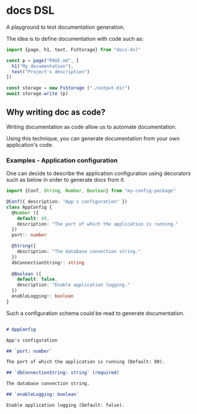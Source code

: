 # docs DSL

A playground to test documentation generation.

The idea is to define documentation with code such as:

```typescript
import {page, h1, text, FsStorage} from "docs-dsl"

const p = page("PAGE.md", [
  h1("My documentation"),
  text("Project's description")    
])

const storage = new FsStorage ("./output-dir")
await storage.write (p)

```

## Why writing doc as code?

Writing documentation as code allow us to automate documentation.

Using this technique, you can generate documentation from your own application's code.

### Examples - Application configuration

One can decide to describe the application configuration using decorators such as below in order to generate docs from it.

```typescript
import {Conf, String, Number, Boolean} from "my-config-package"

@Conf({ description: "App's configuration" })
class AppConfig {
  @Number ({
    default: 80,
    description: "The port of which the application is running."
  })
  port!: number

  @String({
    description: "The database connection string."
  })
  dbConnectionString!: string
  
  @Boolean ({
    default: false,
    description: "Enable application logging."
  })
  enableLogging!: boolean
}
```

Such a configuration schema could be read to generate documentation.

```markdown

# AppConfig

App's configuration

## `port: number`

The port of which the application is running (Default: 80).

## `dbConnectionString: string` (required)

The database connection string.

## `enableLogging: boolean`

Enable application logging (Default: false).

```